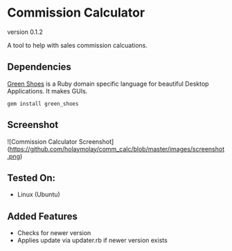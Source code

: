 Commission Calculator
=====================
version 0.1.2

A tool to help with sales commission calcuations.


Dependencies
------------
[Green Shoes](https://github.com/ashbb/green_shoes) is a Ruby domain specific language for beautiful Desktop Applications. It makes GUIs.

    gem install green_shoes


Screenshot
----------
![Commission Calculator Screenshot] (https://github.com/holaymolay/comm_calc/blob/master/images/screenshot.png)

Tested On:
-------------
- Linux (Ubuntu)

Added Features
--------------
- Checks for newer version
- Applies update via updater.rb if newer version exists
